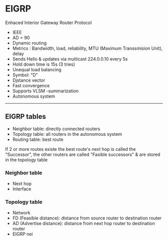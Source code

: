   # EIGRP
  Enhaced Interior Gateway Router Protocol
  
  * IEEE
  * AD = 90
  * Dynamic routing
  * Metrics : Bandwidth, load, reliability, MTU (Maximum Transsmision Unit), delay
  * Sends Hello & updates via multicast 224.0.0.10 every 5s 
  * Hold down time is 15s (3 tries)
  * Unequal load balancing 
  * Symbol: "D"
  * Djstance vector
  * Fast convergence
  * Supports VLSM -summarization
  * Autonomous system
  
  
  --- 
  
  ## EIGRP tables
  
  
  * Neighbor table: directly connected routers
  * Topology table: all routers in the autonomous system
  * Routing table: best route
     
  If 2 or more routes existe the best route's next hop is called the "Successor", the other routers are called "Fasible successors" & are stored in the topology table
  
  ### Neighbor table
  * Next hop
  * Interface
  
  ### Topology table
  * Network
  * FD (Feasible distance): distance from source router to destination router
  * AD (Advertise distance): distance from next hop router to destination router
  * EIGRP nei
